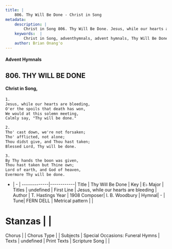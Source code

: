 ```yaml
---
title: |
    806. Thy Will Be Done - Christ in Song
metadata:
    description: |
        Christ in Song 806. Thy Will Be Done. Jesus, while our hearts are bleeding, O'er the spoils that death has won, We would at this solemn meeting, Calmly say, "Thy will be done."
    keywords:  |
        Christ in Song, adventhymnals, advent hymnals, Thy Will Be Done, Jesus, while our hearts are bleeding. 
    author: Brian Onang'o
---
```


#### Advent Hymnals
## 806. THY WILL BE DONE
####  Christ in Song,

```txt
1.
Jesus, while our hearts are bleeding,
O'er the spoils that death has won,
We would at this solemn meeting,
Calmly say, "Thy will be done."

2.
Tho' cast down, we're not forsaken;
Tho' afflicted, not alone;
Thou didst give, and Thou hast taken;
Blessed Lord, Thy will be done.

3.
By Thy hands the boon was given,
Thou hast taken but Thine own;
Lord of earth, and God of heaven,
Evermore Thy will be done.

```

- |   -  |
-------------|------------|
Title | Thy Will Be Done |
Key | E♭ Major |
Titles | undefined |
First Line | Jesus, while our hearts are bleeding |
Author | T. Hastings
Year | 1908
Composer| I. B. Woodbury |
Hymnal|  - |
Tune| FERN DELL |
Metrical pattern | |
# Stanzas |  |
Chorus |  |
Chorus Type |  |
Subjects | Special Occasions: Funeral Hymns |
Texts | undefined |
Print Texts | 
Scripture Song |  |
    
